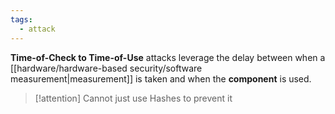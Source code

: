 ```yaml
---
tags:
  - attack
---
```

**Time-of-Check to Time-of-Use** attacks leverage the delay between when a [[hardware/hardware-based security/software measurement|measurement]] is taken and when the **component** is used.

> [!attention] Cannot just use Hashes to prevent it 

